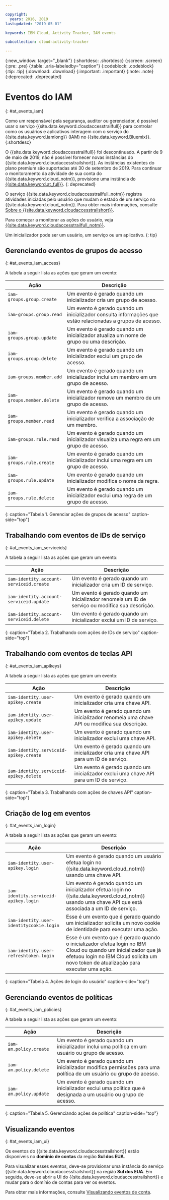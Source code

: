 ```yaml
---

copyright:
  years: 2016, 2019
lastupdated: "2019-05-01"

keywords: IBM Cloud, Activity Tracker, IAM events

subcollection: cloud-activity-tracker

---
```


{:new_window: target="_blank"}
{:shortdesc: .shortdesc}
{:screen: .screen}
{:pre: .pre}
{:table: .aria-labeledby="caption"}
{:codeblock: .codeblock}
{:tip: .tip}
{:download: .download}
{:important: .important}
{:note: .note}
{:deprecated: .deprecated}


# Eventos do IAM
{: #at_events_iam}

Como um responsável pela segurança, auditor ou gerenciador, é possível usar o serviço {{site.data.keyword.cloudaccesstrailfull}} para controlar como os usuários e aplicativos interagem com o serviço do {{site.data.keyword.iamlong}} (IAM) no {{site.data.keyword.Bluemix}}. 
{:shortdesc}

O {{site.data.keyword.cloudaccesstrailfull}} foi descontinuado. A partir de 9 de maio de 2019, não é possível fornecer novas instâncias do {{site.data.keyword.cloudaccesstrailshort}}. As instâncias existentes do plano premium são suportadas até 30 de setembro de 2019. Para continuar o monitoramento da atividade de sua conta do {{site.data.keyword.cloud_notm}}, provisione uma instância do [{{site.data.keyword.at_full}}](/docs/services/Activity-Tracker-with-LogDNA?topic=logdnaat-getting-started#getting-started).
{: deprecated}

O serviço {{site.data.keyword.cloudaccesstrailfull_notm}} registra atividades iniciadas pelo usuário que mudam o estado de um serviço no {{site.data.keyword.cloud_notm}}. Para obter mais informações, consulte [Sobre o {{site.data.keyword.cloudaccesstrailshort}}](/docs/services/cloud-activity-tracker?topic=cloud-activity-tracker-activity_tracker_ov#activity_tracker_ov).

Para começar a monitorar as ações do usuário, veja [{{site.data.keyword.cloudaccesstrailfull_notm}}](/docs/services/cloud-activity-tracker?topic=cloud-activity-tracker-getting-started). 

Um inicializador pode ser um usuário, um serviço ou um aplicativo.
{: tip}

## Gerenciando eventos de grupos de acesso
{: #at_events_iam_access}

A tabela a seguir lista as ações que geram um evento:

| Ação | Descrição |
|----------|---------|
| `iam-groups.group.create`   | Um evento é gerado quando um inicializador cria um grupo de acesso. | 
| `iam-groups.group.read`     | Um evento é gerado quando um inicializador consulta informações que estão relacionadas a grupos de acesso. |
| `iam-groups.group.update`   | Um evento é gerado quando um inicializador atualiza um nome de grupo ou uma descrição. |
| `iam-groups.group.delete`   | Um evento é gerado quando um inicializador exclui um grupo de acesso. |
| `iam-groups.member.add`     | Um evento é gerado quando um inicializador inclui um membro em um grupo de acesso. |
| `iam-groups.member.delete`  | Um evento é gerado quando um inicializador remove um membro de um grupo de acesso. |
| `iam-groups.member.read`    | Um evento é gerado quando um inicializador verifica a associação de um membro. |
| `iam-groups.rule.read`      | Um evento é gerado quando um inicializador visualiza uma regra em um grupo de acesso. |
| `iam-groups.rule.create`    | Um evento é gerado quando um inicializador inclui uma regra em um grupo de acesso. |
| `iam-groups.rule.update`    | Um evento é gerado quando um inicializador modifica o nome da regra. |
| `iam-groups.rule.delete`    | Um evento é gerado quando um inicializador exclui uma regra de um grupo de acesso. |
{: caption="Tabela 1. Gerenciar ações de grupos de acesso" caption-side="top"} 



## Trabalhando com eventos de IDs de serviço
{: #at_events_iam_serviceids}

A tabela a seguir lista as ações que geram um evento:

| Ação | Descrição |
|----------|---------|
| `iam-identity.account-serviceid.create` | Um evento é gerado quando um inicializador cria um ID de serviço.  | 
| `iam-identity.account-serviceid.update` | Um evento é gerado quando um inicializador renomeia um ID de serviço ou modifica sua descrição. | 
| `iam-identity.account-serviceid.delete` | Um evento é gerado quando um inicializador exclui um ID de serviço. | 
{: caption="Tabela 2. Trabalhando com ações de IDs de serviço" caption-side="top"} 


## Trabalhando com eventos de teclas API
{: #at_events_iam_apikeys}

A tabela a seguir lista as ações que geram um evento:

| Ação | Descrição |
|----------|---------|
| `iam-identity.user-apikey.create`      | Um evento é gerado quando um inicializador cria uma chave API. | 
| `iam-identity.user-apikey.update`      | Um evento é gerado quando um inicializador renomeia uma chave API ou modifica sua descrição. |  
| `iam-identity.user-apikey.delete`      | Um evento é gerado quando um inicializador exclui uma chave API. |  
| `iam-identity.serviceid-apikey.create` | Um evento é gerado quando um inicializador cria uma chave API para um ID de serviço. |  
| `iam-identity.serviceid-apikey.delete` | Um evento é gerado quando um inicializador exclui uma chave API para um ID de serviço. |  
{: caption="Tabela 3. Trabalhando com ações de chaves API" caption-side="top"} 


## Criação de log em eventos
{: #at_events_iam_login}

A tabela a seguir lista as ações que geram um evento:

| Ação | Descrição |
|----------|---------|
| `iam-identity.user-apikey.login`         | Um evento é gerado quando um usuário efetua login no {{site.data.keyword.cloud_notm}} usando uma chave API. |  
| `iam-identity.serviceid-apikey.login`    | Um evento é gerado quando um inicializador efetua login no {{site.data.keyword.cloud_notm}} usando uma chave API que está associada a um ID de serviço. |  
| `iam-identity.user-identitycookie.login` | Esse é um evento que é gerado quando um inicializador solicita um novo cookie de identidade para executar uma ação. |
| `iam-identity.user-refreshtoken.login`   | Esse é um evento que é gerado quando o inicializador efetua login no IBM Cloud ou quando um inicializador que já efetuou login no IBM Cloud solicita um novo token de atualização para executar uma ação. |
{: caption="Tabela 4. Ações de login do usuário" caption-side="top"} 


## Gerenciando eventos de políticas
{: #at_events_iam_policies}

A tabela a seguir lista as ações que geram um evento:

| Ação | Descrição |
|----------|---------|
| `iam-am.policy.create` | Um evento é gerado quando um inicializador inclui uma política em um usuário ou grupo de acesso. |
| `iam-am.policy.delete` | Um evento é gerado quando um inicializador modifica permissões para uma política de um usuário ou grupo de acesso.|
| `iam-am.policy.update` | Um evento é gerado quando um inicializador exclui uma política que é designada a um usuário ou grupo de acesso. |
{: caption="Tabela 5. Gerenciando ações de política" caption-side="top"} 


## Visualizando eventos
{: #at_events_iam_ui}

Os eventos do {{site.data.keyword.cloudaccesstrailshort}} estão disponíveis no **domínio de contas** da região **Sul dos EUA**.

Para visualizar esses eventos, deve-se provisionar uma instância do serviço {{site.data.keyword.cloudaccesstrailshort}} na região **Sul dos EUA**. Em seguida, deve-se abrir a UI do {{site.data.keyword.cloudaccesstrailshort}} e mudar para o domínio de contas para ver os eventos. 

Para obter mais informações, consulte [Visualizando eventos de conta](/docs/services/cloud-activity-tracker/how-to/manage-events-ui?topic=cloud-activity-tracker-view_acc_events#view_acc_events_account_events).



